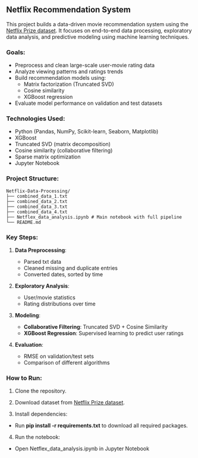 ## Netflix Recommendation System 

This project builds a data-driven movie recommendation system using the [Netflix Prize dataset](https://www.kaggle.com/netflix-inc/netflix-prize-data). It focuses on end-to-end data processing, exploratory data analysis, and predictive modeling using machine learning techniques.

### Goals:

- Preprocess and clean large-scale user-movie rating data
- Analyze viewing patterns and ratings trends
- Build recommendation models using:
  - Matrix factorization (Truncated SVD)
  - Cosine similarity
  - XGBoost regression
- Evaluate model performance on validation and test datasets

### Technologies Used:

- Python (Pandas, NumPy, Scikit-learn, Seaborn, Matplotlib)
- XGBoost
- Truncated SVD (matrix decomposition)
- Cosine similarity (collaborative filtering)
- Sparse matrix optimization
- Jupyter Notebook

### Project Structure:
```
Netflix-Data-Processing/
├── combined_data_1.txt
├── combined_data_2.txt
├── combined_data_3.txt
├── combined_data_4.txt
├── Netflex_data_analysis.ipynb # Main notebook with full pipeline
└── README.md
```

### Key Steps:

1. **Data Preprocessing**:
   - Parsed txt data
   - Cleaned missing and duplicate entries
   - Converted dates, sorted by time

2. **Exploratory Analysis**:
   - User/movie statistics
   - Rating distributions over time

3. **Modeling**:
   - **Collaborative Filtering**: Truncated SVD + Cosine Similarity
   - **XGBoost Regression**: Supervised learning to predict user ratings

4. **Evaluation**:
   - RMSE on validation/test sets
   - Comparison of different algorithms

### How to Run:

1. Clone the repository.

2. Download dataset from [Netflix Prize dataset](https://www.kaggle.com/netflix-inc/netflix-prize-data).

3. Install dependencies:

  - Run **pip install -r requirements.txt** to download all required packages.

4. Run the notebook:

  - Open Netflex_data_analysis.ipynb in Jupyter Notebook
